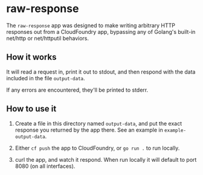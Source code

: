 # raw-response

The `raw-response` app was designed to make writing arbitrary
HTTP responses out from a CloudFoundry app, bypassing any of
Golang's built-in net/http or net/httputil behaviors.


## How it works

It will read a request in, print it out to stdout, and then
respond with the data included in the file `output-data`.

If any errors are encountered, they'll be printed to stderr.


## How to use it

1. Create a file in this directory named `output-data`, and put the exact
   response you returned by the app there. See an example in
   `example-output-data`.

1. Either `cf push` the app to CloudFoundry, or `go run .` to run locally.

1. curl the app, and watch it respond. When run locally it will default to port
   8080 (on all interfaces).
